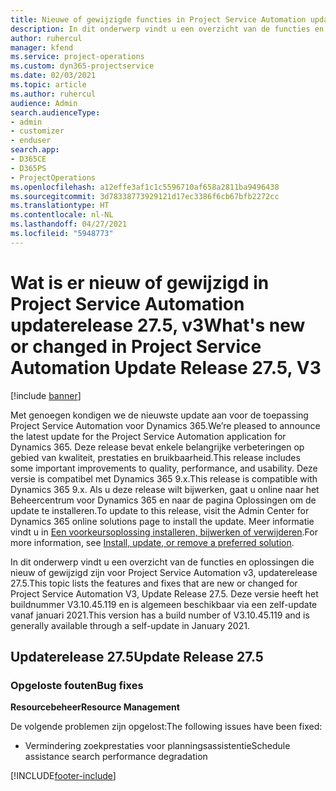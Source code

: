 ```yaml
---
title: Nieuwe of gewijzigde functies in Project Service Automation updaterelease 27.5 Hotfix, V3
description: In dit onderwerp vindt u een overzicht van de functies en oplossingen die beschikbaar zijn in Project Service Automation updaterelease 27.5 Hotfix, V3.
author: ruhercul
manager: kfend
ms.service: project-operations
ms.custom: dyn365-projectservice
ms.date: 02/03/2021
ms.topic: article
ms.author: ruhercul
audience: Admin
search.audienceType:
- admin
- customizer
- enduser
search.app:
- D365CE
- D365PS
- ProjectOperations
ms.openlocfilehash: a12effe3af1c1c5596710af658a2811ba9496438
ms.sourcegitcommit: 3d78338773929121d17ec3386f6cb67bfb2272cc
ms.translationtype: HT
ms.contentlocale: nl-NL
ms.lasthandoff: 04/27/2021
ms.locfileid: "5948773"
---
```

# <a name="whats-new-or-changed-in-project-service-automation-update-release-275-v3"></a><span data-ttu-id="a1e20-103">Wat is er nieuw of gewijzigd in Project Service Automation updaterelease 27.5, v3</span><span class="sxs-lookup"><span data-stu-id="a1e20-103">What's new or changed in Project Service Automation Update Release 27.5, V3</span></span>

[!include [banner](../includes/psa-now-project-operations.md)]

<span data-ttu-id="a1e20-104">Met genoegen kondigen we de nieuwste update aan voor de toepassing Project Service Automation voor Dynamics 365.</span><span class="sxs-lookup"><span data-stu-id="a1e20-104">We’re pleased to announce the latest update for the Project Service Automation application for Dynamics 365.</span></span> <span data-ttu-id="a1e20-105">Deze release bevat enkele belangrijke verbeteringen op gebied van kwaliteit, prestaties en bruikbaarheid.</span><span class="sxs-lookup"><span data-stu-id="a1e20-105">This release includes some important improvements to quality, performance, and usability.</span></span> <span data-ttu-id="a1e20-106">Deze versie is compatibel met Dynamics 365 9.x.</span><span class="sxs-lookup"><span data-stu-id="a1e20-106">This release is compatible with Dynamics 365 9.x.</span></span> <span data-ttu-id="a1e20-107">Als u deze release wilt bijwerken, gaat u online naar het Beheercentrum voor Dynamics 365 en naar de pagina Oplossingen om de update te installeren.</span><span class="sxs-lookup"><span data-stu-id="a1e20-107">To update to this release, visit the Admin Center for Dynamics 365 online solutions page to install the update.</span></span> <span data-ttu-id="a1e20-108">Meer informatie vindt u in [Een voorkeursoplossing installeren, bijwerken of verwijderen](/power-platform/admin/install-remove-preferred-solution).</span><span class="sxs-lookup"><span data-stu-id="a1e20-108">For more information, see [Install, update, or remove a preferred solution](/power-platform/admin/install-remove-preferred-solution).</span></span>

<span data-ttu-id="a1e20-109">In dit onderwerp vindt u een overzicht van de functies en oplossingen die nieuw of gewijzigd zijn voor Project Service Automation v3, updaterelease 27.5.</span><span class="sxs-lookup"><span data-stu-id="a1e20-109">This topic lists the features and fixes that are new or changed for Project Service Automation V3, Update Release 27.5.</span></span> <span data-ttu-id="a1e20-110">Deze versie heeft het buildnummer V3.10.45.119 en is algemeen beschikbaar via een zelf-update vanaf januari 2021.</span><span class="sxs-lookup"><span data-stu-id="a1e20-110">This version has a build number of V3.10.45.119 and is generally available through a self-update in January 2021.</span></span>

## <a name="update-release-275"></a><span data-ttu-id="a1e20-111">Updaterelease 27.5</span><span class="sxs-lookup"><span data-stu-id="a1e20-111">Update Release 27.5</span></span>

### <a name="bug-fixes"></a><span data-ttu-id="a1e20-112">Opgeloste fouten</span><span class="sxs-lookup"><span data-stu-id="a1e20-112">Bug fixes</span></span>


<span data-ttu-id="a1e20-113">**Resourcebeheer**</span><span class="sxs-lookup"><span data-stu-id="a1e20-113">**Resource Management**</span></span>

<span data-ttu-id="a1e20-114">De volgende problemen zijn opgelost:</span><span class="sxs-lookup"><span data-stu-id="a1e20-114">The following issues have been fixed:</span></span>

- <span data-ttu-id="a1e20-115">Vermindering zoekprestaties voor planningsassistentie</span><span class="sxs-lookup"><span data-stu-id="a1e20-115">Schedule assistance search performance degradation</span></span>


[!INCLUDE[footer-include](../includes/footer-banner.md)]